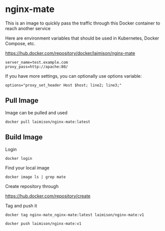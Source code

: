 # nginx-mate

This is an image to quickly pass the traffic through this Docker container to reach another service

Here are environment variables that should be used in Kubernetes, Docker Compose, etc.

https://hub.docker.com/repository/docker/laimison/nginx-mate

```
server_name=test.example.com
proxy_pass=http://apache:80/
```

If you have more settings, you can optionally use options variable:

```
options="proxy_set_header Host $host; line2; line3;"
```

## Pull Image

Image can be pulled and used

```
docker pull laimison/nginx-mate:latest
```

## Build Image

Login

```
docker login
```

Find your local image

```
docker image ls | grep mate
```

Create repository through

https://hub.docker.com/repository/create

Tag and push it

```
docker tag nginx-mate_nginx-mate:latest laimison/nginx-mate:v1

docker push laimison/nginx-mate:v1
```

